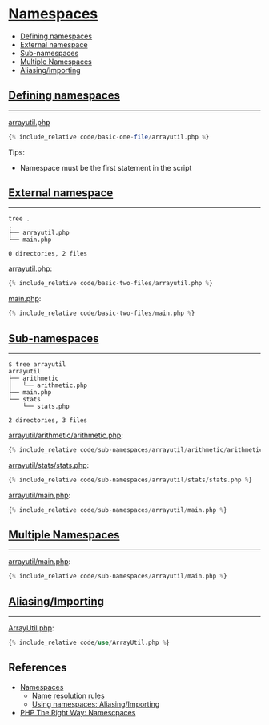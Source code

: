 # [Namespaces](https://www.php.net/manual/en/language.namespaces.php)

- [Defining namespaces](#defining-namespaces)
- [External namespace](#external-namespace)
- [Sub-namespaces](#sub-namespaces)
- [Multiple Namespaces](#multiple-namespaces)
- [Aliasing/Importing](#aliasingimporting)

## [Defining namespaces](https://www.php.net/manual/en/language.namespaces.rationale.php)

---

[arrayutil.php](code/basic-one-file/arrayutil.php)

```php
{% include_relative code/basic-one-file/arrayutil.php %}
```

Tips:

- Namespace must be the first statement in the script

## [External namespace](https://www.php.net/manual/en/language.namespaces.rules.php)

---

```
tree .
.
├── arrayutil.php
└── main.php

0 directories, 2 files
```

[arrayutil.php](code/basic-two-files/arrayutil.php):

```php
{% include_relative code/basic-two-files/arrayutil.php %}
```

[main.php](code/basic-two-files/main.php):

```php
{% include_relative code/basic-two-files/main.php %}
```

## [Sub-namespaces](https://www.php.net/manual/en/language.namespaces.nested.php)

---

```
$ tree arrayutil
arrayutil
├── arithmetic
│   └── arithmetic.php
├── main.php
└── stats
    └── stats.php

2 directories, 3 files
```

[arrayutil/arithmetic/arithmetic.php](code/sub-namespaces/arrayutil/arithmetic/arithmetic.php):

```php
{% include_relative code/sub-namespaces/arrayutil/arithmetic/arithmetic.php %}
```

[arrayutil/stats/stats.php](code/sub-namespaces/arrayutil/stats/stats.php):

```php
{% include_relative code/sub-namespaces/arrayutil/stats/stats.php %}
```

[arrayutil/main.php](code/sub-namespaces/arrayutil/main.php):

```php
{% include_relative code/sub-namespaces/arrayutil/main.php %}
```

## [Multiple Namespaces](https://www.php.net/manual/en/language.namespaces.definitionmultiple.php)

---

[arrayutil/main.php](code/sub-namespaces/arrayutil/main.php):

```php
{% include_relative code/sub-namespaces/arrayutil/main.php %}
```

## [Aliasing/Importing](https://www.php.net/manual/en/language.namespaces.importing.php)

---

[ArrayUtil.php](code/sub-namespaces/ArrayUtil.php):

```php
{% include_relative code/use/ArrayUtil.php %}
```

## References

- [Namespaces](https://www.php.net/manual/en/language.namespaces.php)
  - [Name resolution rules](https://www.php.net/manual/en/language.namespaces.rules.php)
  - [Using namespaces: Aliasing/Importing ](https://www.php.net/manual/en/language.namespaces.importing.php)
- [PHP The Right Way: Namescpaces](https://phptherightway.com/#namespaces)
